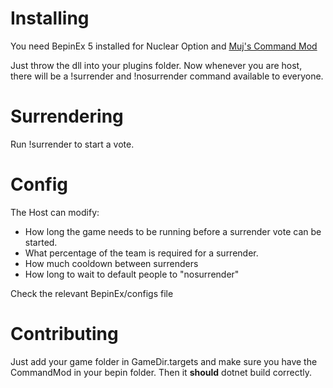 # Installing

You need BepinEx 5 installed for Nuclear Option and [Muj's Command Mod](https://github.com/muji2498/CommandMod)

Just throw the dll into your plugins folder. Now whenever you are host, there will be a !surrender and !nosurrender command available to everyone.

# Surrendering

Run !surrender to start a vote.

# Config

The Host can modify: 
- How long the game needs to be running before a surrender vote can be started.
- What percentage of the team is required for a surrender.
- How much cooldown between surrenders
- How long to wait to default people to "nosurrender"

Check the relevant BepinEx/configs file

# Contributing

Just add your game folder in GameDir.targets and make sure you have the CommandMod in your bepin folder. Then it **should** dotnet build correctly.
